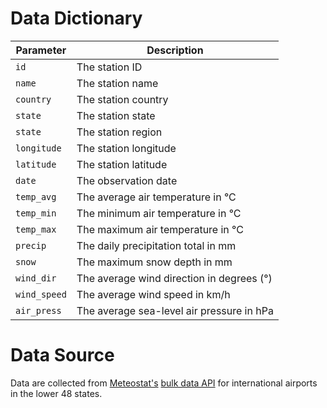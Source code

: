 # Data Dictionary

| Parameter      | Description                               |
|----------------|-------------------------------------------|
| `id`           | The station ID                            |
| `name`         | The station name                          |
| `country`      | The station country                       |
| `state`        | The station state                         |
| `state`        | The station region                        |
| `longitude`    | The station longitude                     |
| `latitude`     | The station latitude                      |
| `date`         | The observation date                      |
| `temp_avg`     | The average air temperature in °C         |
| `temp_min`     | The minimum air temperature in °C         |
| `temp_max`     | The maximum air temperature in °C         |
| `precip`       | The daily precipitation total in mm       |
| `snow`         | The maximum snow depth in mm              |
| `wind_dir`     | The average wind direction in degrees (°) |
| `wind_speed`   | The average wind speed in km/h            |
| `air_press`    | The average sea-level air pressure in hPa |

# Data Source

Data are collected from [Meteostat's](https://www.meteostat.net/) [bulk data API](https://dev.meteostat.net/bulk/) for international airports in the lower 48 states.